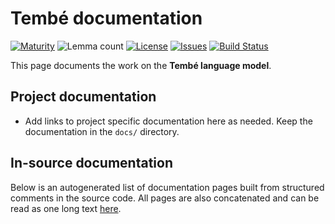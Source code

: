 # Tembé documentation

[![Maturity](https://img.shields.io/endpoint?url=https%3A%2F%2Fraw.githubusercontent.com%2Fgiellalt%2Flang-tqb%2Fgh-pages%2Fmaturity.json)](https://giellalt.github.io/MaturityClassification.html)
![Lemma count](https://img.shields.io/endpoint?url=https%3A%2F%2Fraw.githubusercontent.com%2Fgiellalt%2Flang-tqb%2Fgh-pages%2Flemmacount.json)
[![License](https://img.shields.io/github/license/giellalt/lang-tqb)](https://github.com/giellalt/lang-tqb/blob/main/LICENSE)
[![Issues](https://img.shields.io/github/issues/giellalt/lang-tqb)](https://github.com/giellalt/lang-tqb/issues)
[![Build Status](https://divvun-tc.giellalt.org/api/github/v1/repository/giellalt/lang-tqb/main/badge.svg)](https://divvun-tc.giellalt.org/api/github/v1/repository/giellalt/lang-tqb/main/latest)

This page documents the work on the **Tembé language model**. 

## Project documentation

* Add links to project specific documentation here as needed. Keep the documentation in the `docs/` directory.

## In-source documentation

Below is an autogenerated list of documentation pages built from structured comments in the source code. All pages are also concatenated and can be read as one long text [here](tqb.md).
